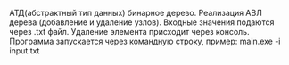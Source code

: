 АТД(абстрактный тип данных) бинарное дерево. 
Реализация АВЛ дерева (добавление и удаление узлов). 
Входные значения подаются через .txt файл.
Удаление элемента присходит через консоль.
Программа запускается через командную строку, пример: main.exe -i input.txt
